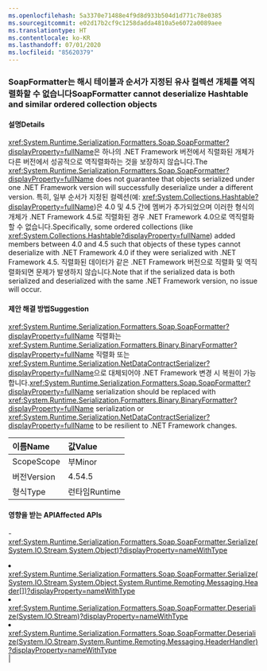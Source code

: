 ```yaml
---
ms.openlocfilehash: 5a3370e71488e4f9d8d933b504d1d771c78e0385
ms.sourcegitcommit: e02d17b2cf9c1258dadda4810a5e6072a0089aee
ms.translationtype: HT
ms.contentlocale: ko-KR
ms.lasthandoff: 07/01/2020
ms.locfileid: "85620379"
---
```

### <a name="soapformatter-cannot-deserialize-hashtable-and-similar-ordered-collection-objects"></a><span data-ttu-id="4ba5a-101">SoapFormatter는 해시 테이블과 순서가 지정된 유사 컬렉션 개체를 역직렬화할 수 없습니다</span><span class="sxs-lookup"><span data-stu-id="4ba5a-101">SoapFormatter cannot deserialize Hashtable and similar ordered collection objects</span></span>

#### <a name="details"></a><span data-ttu-id="4ba5a-102">설명</span><span class="sxs-lookup"><span data-stu-id="4ba5a-102">Details</span></span>

<span data-ttu-id="4ba5a-103"><xref:System.Runtime.Serialization.Formatters.Soap.SoapFormatter?displayProperty=fullName>은 하나의 .NET Framework 버전에서 직렬화된 개체가 다른 버전에서 성공적으로 역직렬화하는 것을 보장하지 않습니다.</span><span class="sxs-lookup"><span data-stu-id="4ba5a-103">The <xref:System.Runtime.Serialization.Formatters.Soap.SoapFormatter?displayProperty=fullName> does not guarantee that objects serialized under one .NET Framework version will successfully deserialize under a different version.</span></span> <span data-ttu-id="4ba5a-104">특히, 일부 순서가 지정된 컬렉션(예: <xref:System.Collections.Hashtable?displayProperty=fullName>)은 4.0 및 4.5 간에 멤버가 추가되었으며 이러한 형식의 개체가 .NET Framework 4.5로 직렬화된 경우 .NET Framework 4.0으로 역직렬화할 수 없습니다.</span><span class="sxs-lookup"><span data-stu-id="4ba5a-104">Specifically, some ordered collections (like <xref:System.Collections.Hashtable?displayProperty=fullName>) added members between 4.0 and 4.5 such that objects of these types cannot deserialize with .NET Framework 4.0 if they were serialized with .NET Framework 4.5.</span></span> <span data-ttu-id="4ba5a-105">직렬화된 데이터가 같은 .NET Framework 버전으로 직렬화 및 역직렬화되면 문제가 발생하지 않습니다.</span><span class="sxs-lookup"><span data-stu-id="4ba5a-105">Note that if the serialized data is both serialized and deserialized with the same .NET Framework version, no issue will occur.</span></span>

#### <a name="suggestion"></a><span data-ttu-id="4ba5a-106">제안 해결 방법</span><span class="sxs-lookup"><span data-stu-id="4ba5a-106">Suggestion</span></span>

<span data-ttu-id="4ba5a-107"><xref:System.Runtime.Serialization.Formatters.Soap.SoapFormatter?displayProperty=fullName> 직렬화는 <xref:System.Runtime.Serialization.Formatters.Binary.BinaryFormatter?displayProperty=fullName> 직렬화 또는 <xref:System.Runtime.Serialization.NetDataContractSerializer?displayProperty=fullName>으로 대체되어야 .NET Framework 변경 시 복원이 가능합니다.</span><span class="sxs-lookup"><span data-stu-id="4ba5a-107"><xref:System.Runtime.Serialization.Formatters.Soap.SoapFormatter?displayProperty=fullName> serialization should be replaced with <xref:System.Runtime.Serialization.Formatters.Binary.BinaryFormatter?displayProperty=fullName> serialization or <xref:System.Runtime.Serialization.NetDataContractSerializer?displayProperty=fullName> to be resilient to .NET Framework changes.</span></span>

| <span data-ttu-id="4ba5a-108">이름</span><span class="sxs-lookup"><span data-stu-id="4ba5a-108">Name</span></span>    | <span data-ttu-id="4ba5a-109">값</span><span class="sxs-lookup"><span data-stu-id="4ba5a-109">Value</span></span>       |
|:--------|:------------|
| <span data-ttu-id="4ba5a-110">Scope</span><span class="sxs-lookup"><span data-stu-id="4ba5a-110">Scope</span></span>   |<span data-ttu-id="4ba5a-111">부</span><span class="sxs-lookup"><span data-stu-id="4ba5a-111">Minor</span></span>|
|<span data-ttu-id="4ba5a-112">버전</span><span class="sxs-lookup"><span data-stu-id="4ba5a-112">Version</span></span>|<span data-ttu-id="4ba5a-113">4.5</span><span class="sxs-lookup"><span data-stu-id="4ba5a-113">4.5</span></span>|
|<span data-ttu-id="4ba5a-114">형식</span><span class="sxs-lookup"><span data-stu-id="4ba5a-114">Type</span></span>|<span data-ttu-id="4ba5a-115">런타임</span><span class="sxs-lookup"><span data-stu-id="4ba5a-115">Runtime</span></span>

#### <a name="affected-apis"></a><span data-ttu-id="4ba5a-116">영향을 받는 API</span><span class="sxs-lookup"><span data-stu-id="4ba5a-116">Affected APIs</span></span>

-<xref:System.Runtime.Serialization.Formatters.Soap.SoapFormatter.Serialize(System.IO.Stream,System.Object)?displayProperty=nameWithType></li><li><xref:System.Runtime.Serialization.Formatters.Soap.SoapFormatter.Serialize(System.IO.Stream,System.Object,System.Runtime.Remoting.Messaging.Header[])?displayProperty=nameWithType></li><li><xref:System.Runtime.Serialization.Formatters.Soap.SoapFormatter.Deserialize(System.IO.Stream)?displayProperty=nameWithType></li><li><xref:System.Runtime.Serialization.Formatters.Soap.SoapFormatter.Deserialize(System.IO.Stream,System.Runtime.Remoting.Messaging.HeaderHandler)?displayProperty=nameWithType></li></ul>|
